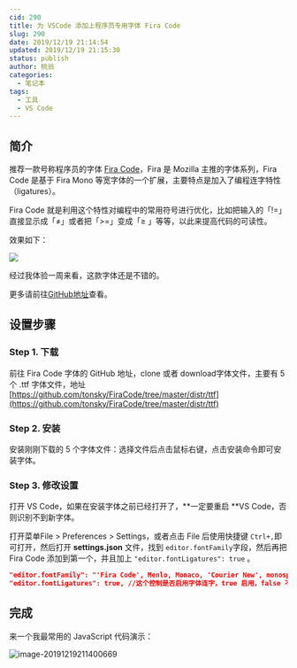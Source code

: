 ```yaml
---
cid: 290
title: 为 VSCode 添加上程序员专用字体 Fira Code
slug: 290
date: 2019/12/19 21:14:54
updated: 2019/12/19 21:15:30
status: publish
author: 桃翁
categories: 
  - 笔记本
tags: 
  - 工具
  - VS Code
---
```



## 简介

推荐一款号称程序员的字体 [Fira Code](https://github.com/tonsky/FiraCode)，Fira 是 Mozilla 主推的字体系列，Fira Code 是基于 Fira Mono 等宽字体的一个扩展，主要特点是加入了编程连字特性（ligatures）。

Fira Code 就是利用这个特性对编程中的常用符号进行优化，比如把输入的「!=」直接显示成「≠」或者把「>=」变成「≥ 」等等，以此来提高代码的可读性。

效果如下：

![](http://imgs.taoweng.site/2019-12-19-130213.png)

经过我体验一周来看，这款字体还是不错的。

更多请前往[GitHub地址](https://github.com/tonsky/FiraCode)查看。

## 设置步骤

### Step 1. 下载

前往 Fira Code 字体的 GitHub 地址，clone 或者 download字体文件，主要有 5 个 .ttf 字体文件，地址[https://github.com/tonsky/FiraCode/tree/master/distr/ttf](https://github.com/tonsky/FiraCode/tree/master/distr/ttf)

### Step 2. 安装

安装刚刚下载的 5 个字体文件：选择文件后点击鼠标右键，点击安装命令即可安装字体。

### Step 3. 修改设置

打开 VS Code，如果在安装字体之前已经打开了，**一定要重启 **VS Code，否则识别不到新字体。

打开菜单File > Preferences > Settings，或者点击 File 后使用快捷键 `Ctrl+,`即可打开，然后打开 **settings.json**  文件，找到 `editor.fontFamily`字段，然后再把 Fira Code 添加到第一个，并且加上 `"editor.fontLigatures": true` 。

```json
"editor.fontFamily": "'Fira Code', Menlo, Monaco, 'Courier New', monospace",
"editor.fontLigatures": true, //这个控制是否启用字体连字，true 启用，false 不启用，这里选择启用 
```

## 完成

来一个我最常用的 JavaScript 代码演示：

![image-20191219211400669](http://imgs.taoweng.site/2019-12-19-131402.png)
